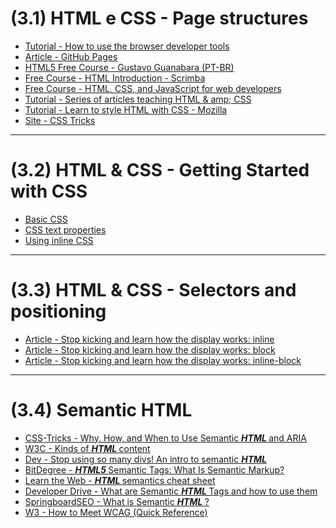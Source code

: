 # (3.1) HTML e CSS - Page structures

<ul>
  <li>
    <div>
      <a href="https://www.khanacademy.org/computing/computer-programming/html-css/web-development-tools/a/using-the-browser-developer-tools">
        Tutorial - How to use the browser developer tools
      </a>
    </div>
  </li>
  <li>
    <div>
      <a href="http://jmcglone.com/guides/github-pages/">
        Article - GitHub Pages
      </a>
    </div>
  </li>
  <li>
    <div>
      <a href="https://www.youtube.com/playlist?list=PLHz_AreHm4dlAnJ_jJtV29RFxnPHDuk9o">
        HTML5 Free Course - Gustavo Guanabara (PT-BR)
      </a>
    </div>
  </li>
  <li>
    <div>
      <a href="https://scrimba.com/g/ghtml">
        Free Course - HTML Introduction - Scrimba
      </a>
    </div>
  </li>
  <li>
    <div>
      <a href="https://www.coursera.org/learn/html-css-javascript-for-web-developers/home/welcome">
        Free Course - HTML, CSS, and JavaScript for web developers
      </a>
    </div>
  </li>
  <li>
    <div>
      <a href="https://internetingishard.com/">
        Tutorial - Series of articles teaching HTML & amp; CSS
      </a>
    </div>
  </li>
  <li>
    <div>
      <a href="https://developer.mozilla.org/en-US/docs/Learn/CSS">
        Tutorial - Learn to style HTML with CSS - Mozilla
      </a>
    </div>
  </li>
  <li>
    <div>
      <a href="https://css-tricks.com/">
        Site - CSS Tricks
      </a>
    </div>
  </li>
</ul>

<hr>

# (3.2) HTML & CSS - Getting Started with CSS

<ul>
  <li>
    <div class="pt-1 pb-1">
      <a class="external-link" href="https://pt.khanacademy.org/computing/computer-programming/html-css/intro-to-css/pt/css-basics" target="_blank" rel="noopener noreferrer">
        Basic CSS
      </a>
    </div>
  </li>
  <li>
    <div class="pt-1 pb-1">
      <a class="external-link" href="https://pt.khanacademy.org/computing/computer-programming/html-css/css-text-properties/pt/css-font-family-property" target="_blank" rel="noopener noreferrer">
        CSS text properties
      </a>
    </div>
  </li>
  <li>
    <div class="pt-1 pb-1">
      <a class="external-link" href="https://www.khanacademy.org/computing/computer-programming/html-css/more-ways-to-embed-css/pt/using-inline-css-styles" target="_blank" rel="noopener noreferrer">
        Using inline CSS
      </a>
    </div>
  </li>
</ul>

<hr>

# (3.3) HTML & CSS - Selectors and positioning

<ul>
  <li>
    <div class="pt-1 pb-1">
      <a class="external-link" href="https://medium.com/collabcode/pare-de-chutar-e-aprenda-como-funciona-o-display-inline-4ccb7b77371d" target="_blank" rel="noopener noreferrer">
        Article - Stop kicking and learn how the display works: inline
      </a>
    </div>
  </li>
  <li>
    <div class="pt-1 pb-1">
      <a class="external-link" href="https://medium.com/collabcode/pare-de-chutar-e-aprenda-como-funciona-o-display-block-98480c987950" target="_blank" rel="noopener noreferrer">
        Article - Stop kicking and learn how the display works: block
      </a>
    </div>
  </li>
  <li>
    <div class="pt-1 pb-1">
      <a class="external-link" href="https://medium.com/collabcode/pare-de-chutar-e-aprenda-como-funciona-o-display-inline-block-4e6cba2f19d4" target="_blank" rel="noopener noreferrer">
        Article - Stop kicking and learn how the display works: inline-block
      </a>
    </div>
  </li>
</ul>

<hr>

# (3.4) Semantic HTML

<ul>
  <li>
    <div class="pt-1 pb-1">
      <a class="external-link" href="https://css-tricks.com/why-how-and-when-to-use-semantic-html-and-aria/" target="_blank" rel="noopener noreferrer">
        CSS-Tricks - Why, How, and When to Use Semantic 
        <strong>
          <em>
            HTML
          </em>
        </strong>
         and ARIA
      </a>
    </div>
  </li>
  <li>
    <div class="pt-1 pb-1">
      <a class="external-link" href="https://www.w3.org/TR/2011/WD-html5-20110525/content-models.html" target="_blank" rel="noopener noreferrer">
        W3C - Kinds of 
        <strong>
          <em>
            HTML
          </em>
        </strong>
         content
      </a>
    </div>
  </li>
  <li>
    <div class="pt-1 pb-1">
      <a class="external-link" href="https://dev.to/kenbellows/stop-using-so-many-divs-an-intro-to-semantic-html-3i9i" target="_blank" rel="noopener noreferrer">
        Dev - Stop using so many divs! An intro to semantic 
        <strong>
          <em>
            HTML
          </em>
        </strong>
      </a>
    </div>
  </li>
  <li>
    <div class="pt-1 pb-1">
      <a class="external-link" href="https://www.bitdegree.org/learn/html5-semantic-tags" target="_blank" rel="noopener noreferrer">
        BitDegree - 
        <strong>
          <em>
            HTML5
          </em>
        </strong>
         Semantic Tags: What Is Semantic Markup?
      </a>
    </div>
  </li>
  <li>
    <div class="pt-1 pb-1">
      <a class="external-link" href="https://learn-the-web.algonquindesign.ca/topics/html-semantics-cheat-sheet/" target="_blank" rel="noopener noreferrer">
        Learn the Web - 
        <strong>
          <em>
            HTML
          </em>
        </strong>
         semantics cheat sheet
      </a>
    </div>
  </li>
  <li>
    <div class="pt-1 pb-1">
      <a class="external-link" href="https://www.developerdrive.com/what-are-semantic-html-tags/" target="_blank" rel="noopener noreferrer">
        Developer Drive - What are Semantic 
        <strong>
          <em>
            HTML
          </em>
        </strong>
         Tags and how to use them
      </a>
    </div>
  </li>
  <li>
    <div class="pt-1 pb-1">
      <a class="external-link" href="http://www.springboardseo.com/resources/what-is/semantic-html.html" target="_blank" rel="noopener noreferrer">
        SpringboardSEO - What is Semantic 
        <strong>
          <em>
            HTML
          </em>
        </strong>
        ?
      </a>
    </div>
  </li>
  <li>
    <div class="pt-1 pb-1">
      <a class="external-link" href="https://www.w3.org/WAI/WCAG21/quickref/?versions=2.0" target="_blank" rel="noopener noreferrer">
        W3 - How to Meet WCAG (Quick Reference)
      </a>
    </div>
  </li>
</ul>
